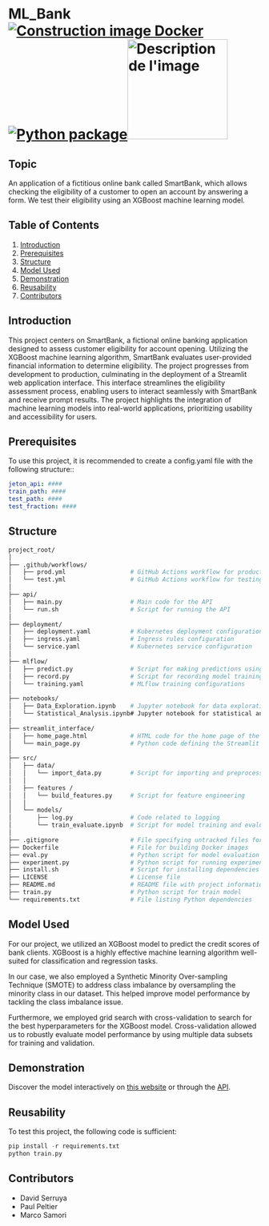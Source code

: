 # ML_Bank [![Construction image Docker](https://github.com/marco-samori/ML_Bank/actions/workflows/prod.yml/badge.svg)](https://github.com/marco-samori/ML_Bank/actions/workflows/prod.yml) [![Python package](https://github.com/marco-samori/ML_Bank/actions/workflows/test.yml/badge.svg)](https://github.com/marco-samori/ML_Bank/actions/workflows/test.yml)<img src="https://camo.githubusercontent.com/6c98e3ffde19edc990fdc90b500adc614226e333a73b20c7b0fbb52d29c95de8/68747470733a2f2f75706c6f61642e77696b696d656469612e6f72672f77696b6970656469612f636f6d6d6f6e732f7468756d622f652f65632f4c4f474f2d454e5341452e706e672f39303070782d4c4f474f2d454e5341452e706e67" alt="Description de l'image" width="200"/>

## Topic</a>

An application of a fictitious online bank called SmartBank, which allows checking the eligibility of a customer to open an account by answering a form. We test their eligibility using an XGBoost machine learning model.

## Table of Contents
1. [Introduction](#introduction)
2. [Prerequisites](#prerequisites)
3. [Structure](#structure)
4. [Model Used](#model-used)
5. [Demonstration](#demonstration)
6. [Reusability](#reusability)
7. [Contributors](#contributors)

## Introduction <a name="introduction"></a>

This project centers on SmartBank, a fictional online banking application designed to assess customer eligibility for account opening. Utilizing the XGBoost machine learning algorithm, SmartBank evaluates user-provided financial information to determine eligibility. The project progresses from development to production, culminating in the deployment of a Streamlit web application interface. This interface streamlines the eligibility assessment process, enabling users to interact seamlessly with SmartBank and receive prompt results. The project highlights the integration of machine learning models into real-world applications, prioritizing usability and accessibility for users.


## Prerequisites <a name="prerequisites"></a>

To use this project, it is recommended to create a config.yaml file with the following structure::

```yaml
jeton_api: ####
train_path: ####
test_path: ####
test_fraction: ####
```
## Structure <a name="structure"></a>
``` bash
project_root/
│
├── .github/workflows/
│   ├── prod.yml                  # GitHub Actions workflow for production
│   └── test.yml                  # GitHub Actions workflow for testing
│
├── api/
│   ├── main.py                   # Main code for the API
│   └── run.sh                    # Script for running the API
│
├── deployment/
│   ├── deployment.yaml           # Kubernetes deployment configuration
│   ├── ingress.yaml              # Ingress rules configuration
│   └── service.yaml              # Kubernetes service configuration
│
├── mlflow/
│   ├── predict.py                # Script for making predictions using ML models
│   ├── record.py                 # Script for recording model training experiments
│   └── training.yaml             # MLflow training configurations
│
├── notebooks/
│   ├── Data_Exploration.ipynb    # Jupyter notebook for data exploration
│   └── Statistical_Analysis.ipynb# Jupyter notebook for statistical analysis
│
├── streamlit_interface/
│   ├── home_page.html            # HTML code for the home page of the Streamlit app
│   └── main_page.py              # Python code defining the Streamlit application
│
├── src/
│   ├── data/
│   │   └── import_data.py        # Script for importing and preprocessing data
│   │  
│   ├── features /
│   │   └── build_features.py     # Script for feature engineering
│   │
│   └── models/
│       ├── log.py                # Code related to logging
│       └── train_evaluate.ipynb  # Script for model training and evaluation
│
├── .gitignore                    # File specifying untracked files for Git to ignore
├── Dockerfile                    # File for building Docker images
├── eval.py                       # Python script for model evaluation
├── experiment.py                 # Python script for running experiments
├── install.sh                    # Script for installing dependencies 
├── LICENSE                       # License file
├── README.md                     # README file with project information and instructions
├── train.py                      # Python script for train model
└── requirements.txt              # File listing Python dependencies
```
## Model Used <a name="model-used"></a>

For our project, we utilized an XGBoost model to predict the credit scores of bank clients. XGBoost is a highly effective machine learning algorithm well-suited for classification and regression tasks.

In our case, we also employed a Synthetic Minority Over-sampling Technique (SMOTE) to address class imbalance by oversampling the minority class in our dataset. This helped improve model performance by tackling the class imbalance issue.

Furthermore, we employed grid search with cross-validation to search for the best hyperparameters for the XGBoost model. Cross-validation allowed us to robustly evaluate model performance by using multiple data subsets for training and validation.

## Demonstration <a name="demonstration"></a>

Discover the model interactively on [this website](https://ensae-reproductibilite.github.io/application-correction/) 
or through the [API](https://smartbank.kub.sspcloud.fr/docs#/).

## Reusability <a name="reusability"></a>

To test this project, the following code is sufficient:

```python
pip install -r requirements.txt
python train.py
```

## Contributors <a name="contributors"></a>
- David Serruya
- Paul Peltier
- Marco Samori
